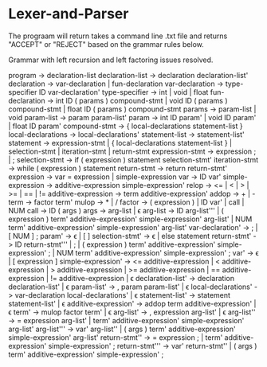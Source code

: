 # Lexer-and-Parser

The prograam will return takes a command line .txt file and returns "ACCEPT" or "REJECT" based on the grammar rules below. 

Grammar with left recursion and left factoring issues resolved.

program -> declaration-list
    declaration-list -> declaration declaration-list'
         declaration -> var-declaration
                      | fun-declaration
     var-declaration -> type-specifier ID var-declaration'
      type-specifier -> int
                      | void
                      | float
     fun-declaration -> int ID ( params ) compound-stmt
                      | void ID ( params ) compound-stmt
                      | float ID ( params ) compound-stmt
              params -> param-list
                      | void
          param-list -> param param-list'
               param -> int ID param'
                      | void ID param'
                      | float ID param'
       compound-stmt -> { local-declarations statement-list }
  local-declarations -> local-declarations'
      statement-list -> statement-list'
           statement -> expression-stmt
                      | { local-declarations statement-list }
                      | selection-stmt
                      | iteration-stmt
                      | return-stmt
     expression-stmt -> expression ;
                      | ;
      selection-stmt -> if ( expression ) statement selection-stmt'
      iteration-stmt -> while ( expression ) statement
         return-stmt -> return return-stmt'
          expression -> var = expression
                      | simple-expression
                 var -> ID var'
   simple-expression -> additive-expression simple-expression'
               relop -> <=
                      | <
                      | >
                      | >=
                      | ==
                      | !=
 additive-expression -> term additive-expression'
               addop -> +
                      | -
                term -> factor term'
               mulop -> *
                      | /
              factor -> ( expression )
                      | ID var'
                      | call
                      | NUM
                call -> ID ( args )
                args -> arg-list
                      | ϵ
            arg-list -> ID arg-list'''
                      | ( expression ) term' additive-expression' simple-expression' arg-list'
                      | NUM term' additive-expression' simple-expression' arg-list'
    var-declaration' -> ;
                      | [ NUM ] ;
              param' -> ϵ
                      | [ ]
     selection-stmt' -> ϵ
                      | else statement
        return-stmt' -> ID return-stmt'''
                      | ;
                      | ( expression ) term' additive-expression' simple-expression' ;
                      | NUM term' additive-expression' simple-expression' ;
                var' -> ϵ
                      | [ expression ]
  simple-expression' -> <= additive-expression
                      | < additive-expression
                      | > additive-expression
                      | >= additive-expression
                      | == additive-expression
                      | != additive-expression
                      | ϵ
   declaration-list' -> declaration declaration-list'
                      | ϵ
         param-list' -> , param param-list'
                      | ϵ
 local-declarations' -> var-declaration local-declarations'
                      | ϵ
     statement-list' -> statement statement-list'
                      | ϵ
additive-expression' -> addop term additive-expression'
                      | ϵ
               term' -> mulop factor term'
                      | ϵ
           arg-list' -> , expression arg-list'
                      | ϵ
          arg-list'' -> = expression arg-list'
                      | term' additive-expression' simple-expression' arg-list'
         arg-list''' -> var' arg-list''
                      | ( args ) term' additive-expression' simple-expression' arg-list'
       return-stmt'' -> = expression ;
                      | term' additive-expression' simple-expression' ;
      return-stmt''' -> var' return-stmt''
                      | ( args ) term' additive-expression' simple-expression' ;
